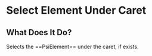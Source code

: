 # Select Element Under Caret

## What Does It Do?

Selects the ==PsiElement== under the caret, if exists.
